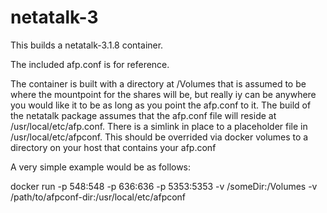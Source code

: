 # netatalk-3
This builds a netatalk-3.1.8 container.

The included afp.conf is for reference.

The container is built with a directory at /Volumes that is assumed to be where the mountpoint for the shares will be, but really iy can be anywhere you would like it to be as long as you point the afp.conf to it.
The build of the netatalk package assumes that the afp.conf file will reside at /usr/local/etc/afp.conf. There is a simlink in place to a placeholder file in /usr/local/etc/afpconf. This should be overrided via docker volumes to a directory on your host that contains your afp.conf

A very simple example would be as follows:

docker run -p 548:548 -p 636:636 -p 5353:5353 -v /someDir:/Volumes -v /path/to/afpconf-dir:/usr/local/etc/afpconf